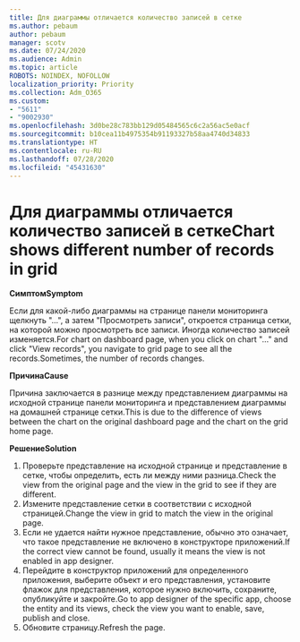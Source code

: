 ```yaml
---
title: Для диаграммы отличается количество записей в сетке
ms.author: pebaum
author: pebaum
manager: scotv
ms.date: 07/24/2020
ms.audience: Admin
ms.topic: article
ROBOTS: NOINDEX, NOFOLLOW
localization_priority: Priority
ms.collection: Adm_O365
ms.custom:
- "5611"
- "9002930"
ms.openlocfilehash: 3d0be28c783bb129d05484565c6c2a56ac5e0acf
ms.sourcegitcommit: b10cea11b4975354b91193327b58aa4740d34833
ms.translationtype: HT
ms.contentlocale: ru-RU
ms.lasthandoff: 07/28/2020
ms.locfileid: "45431630"
---
```

# <a name="chart-shows-different-number-of-records-in-grid"></a><span data-ttu-id="a3891-102">Для диаграммы отличается количество записей в сетке</span><span class="sxs-lookup"><span data-stu-id="a3891-102">Chart shows different number of records in grid</span></span>

<span data-ttu-id="a3891-103">**Симптом**</span><span class="sxs-lookup"><span data-stu-id="a3891-103">**Symptom**</span></span>

<span data-ttu-id="a3891-104">Если для какой-либо диаграммы на странице панели мониторинга щелкнуть "...", а затем "Просмотреть записи", откроется страница сетки, на которой можно просмотреть все записи. Иногда количество записей изменяется.</span><span class="sxs-lookup"><span data-stu-id="a3891-104">For chart on dashboard page, when you click on chart "…" and click "View records", you navigate to grid page to see all the records.Sometimes, the number of records changes.</span></span>

<span data-ttu-id="a3891-105">**Причина**</span><span class="sxs-lookup"><span data-stu-id="a3891-105">**Cause**</span></span>

<span data-ttu-id="a3891-106">Причина заключается в разнице между представлением диаграммы на исходной странице панели мониторинга и представлением диаграммы на домашней странице сетки.</span><span class="sxs-lookup"><span data-stu-id="a3891-106">This is due to the difference of views between the chart on the original dashboard page and the chart on the grid home page.</span></span>  

<span data-ttu-id="a3891-107">**Решение**</span><span class="sxs-lookup"><span data-stu-id="a3891-107">**Solution**</span></span>

1. <span data-ttu-id="a3891-108">Проверьте представление на исходной странице и представление в сетке, чтобы определить, есть ли между ними разница.</span><span class="sxs-lookup"><span data-stu-id="a3891-108">Check the view from the original page and the view in the grid to see if they are different.</span></span>
2. <span data-ttu-id="a3891-109">Измените представление сетки в соответствии с исходной страницей.</span><span class="sxs-lookup"><span data-stu-id="a3891-109">Change the view in grid to match the view in the original page.</span></span>
3. <span data-ttu-id="a3891-110">Если не удается найти нужное представление, обычно это означает, что такое представление не включено в конструкторе приложений.</span><span class="sxs-lookup"><span data-stu-id="a3891-110">If the correct view cannot be found, usually it means the view is not enabled in app designer.</span></span>
4. <span data-ttu-id="a3891-111">Перейдите в конструктор приложений для определенного приложения, выберите объект и его представления, установите флажок для представления, которое нужно включить, сохраните, опубликуйте и закройте.</span><span class="sxs-lookup"><span data-stu-id="a3891-111">Go to app designer of the specific app, choose the entity and its views, check the view you want to enable, save, publish and close.</span></span>
5. <span data-ttu-id="a3891-112">Обновите страницу.</span><span class="sxs-lookup"><span data-stu-id="a3891-112">Refresh the page.</span></span>